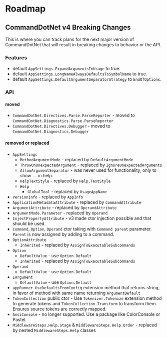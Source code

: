 # Roadmap

## CommandDotNet v4 Breaking Changes

This is where you can track plans for the next major version of CommandDotNet that
will result in breaking changes to behavior or the API.

### Features
* default `AppSettings.ExpandArgumentsInUsage` to true.
* default `AppSettings.LongNameAlwaysDefaultsToSymbolName` to true.
* default `AppSettings.DefaultArgumentSeparatorStrategy` to `EndOfOptions`.

### API

#### moved
  * `CommandDotNet.Directives.Parse.ParseReporter` - moved to `CommandDotNet.Diagnostics.Parse.ParseReporter`
  * `CommandDotNet.Directives.Debugger` - moved to `CommandDotNet.Diagnostics.Debugger`

#### removed or replaced

  * `AppSettings`
    * `MethodArgumentMode` - replaced by `DefaultArgumentMode`
    * `ThrowOnUnexpectedArgument` - replaced by `IgnoreUnexpectedArguments`
    * `AllowArgumentSeparator` - was never used for functionality, only to show `--` in help.
    * `HelpTextStyle` - replaced by `Help.TextStyle`
    * `Help`
      * `GlobalTool` - replaced by `UsageAppName`
  * `VersionInfo` - replaced by `AppInfo`
  * `ApplicationMetadataAttribute` - replaced by `CommandAttribute`
  * `ArgumentAttribute` - replaced by `OperandAttribute`
  * `ArgumentMode.Parameter` - replaced by `Operand`
  * `InjectPropertyAttribute` - v3 made ctor injection possible and that should be used.
  * `Command`, `Option`, `Operand` ctor taking with `Command parent` parameter. `Parent` is now assigned by adding to a command.
  * `OptionAttribute`
    * `Inherited` - replaced by `AssignToExecutableSubcommands`
  * `Option`
    * `DefaultValue` - use `Option.Default`
    * `Inherited` - replaced by `AssignToExecutableSubcommands`
  * `Operand`
    * `DefaultValue` - use `Option.Default`
  * `IArgument`
    * `DefaultValue` - use `Option.Default`
  * `appRunner.UseDefaultsFromConfig` extension method that returns string, in favor of method with same name returning `ArgumentDefault`
  * `TokenCollection` public ctor - Use `Tokenizer.Tokenize` extension method to generate tokens and `TokenCollection.Transform` to transform them. Ensures source tokens are correctly mapped.
  * `AnsiConsole` - no longer supported. Use a package like ColorConsole or Pastel.
  * `MiddlewareSteps.Help.Stage` & `MiddlewareSteps.Help.Order` - replaced by nested `MiddlewareSteps.Help` classes
